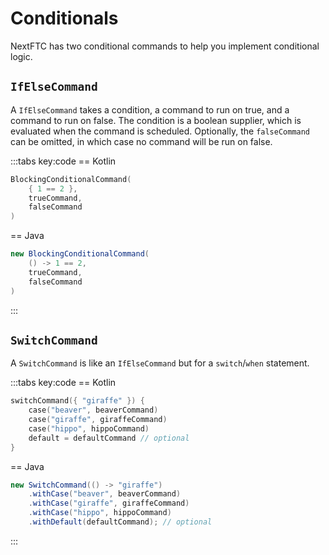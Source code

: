 # Conditionals

NextFTC has two conditional commands to help you implement conditional logic.

## `IfElseCommand`

A `IfElseCommand` takes a condition, a command to run on true, and
a command to run on false. The condition is a boolean supplier, which is
evaluated when the command is scheduled. Optionally, the `falseCommand` can 
be omitted, in which case no command will be run on false.

:::tabs key:code
== Kotlin

```kotlin
BlockingConditionalCommand(
    { 1 == 2 },
    trueCommand,
    falseCommand
)
```

== Java

```java
new BlockingConditionalCommand(
    () -> 1 == 2,
    trueCommand,
    falseCommand
)
```

:::

## `SwitchCommand`

A `SwitchCommand` is like an `IfElseCommand` but for a
`switch`/`when` statement.

:::tabs key:code
== Kotlin

```kotlin
switchCommand({ "giraffe" }) {
    case("beaver", beaverCommand)
    case("giraffe", giraffeCommand)
    case("hippo", hippoCommand)
    default = defaultCommand // optional
}
```

== Java

```java
new SwitchCommand(() -> "giraffe")
    .withCase("beaver", beaverCommand)
    .withCase("giraffe", giraffeCommand)
    .withCase("hippo", hippoCommand)
    .withDefault(defaultCommand); // optional
```

:::